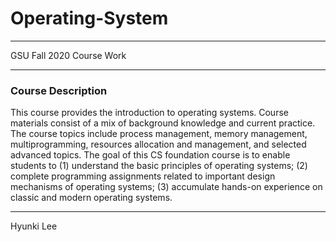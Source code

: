 # Operating-System
***
GSU Fall 2020 Course Work  
***
### Course Description

This course provides the introduction to operating systems. Course materials consist of a mix of background knowledge and current practice. The course topics include process management, memory management, multiprogramming, resources allocation and management, and selected advanced topics.
The goal of this CS foundation course is to enable students to (1) understand the basic principles of operating systems; (2) complete programming assignments related to important design mechanisms of operating systems; (3) accumulate hands-on experience on classic and modern operating systems.
***
Hyunki Lee

